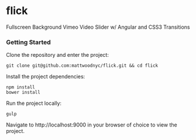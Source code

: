 flick
=====

Fullscreen Background Vimeo Video Slider w/ Angular and CSS3 Transitions

### Getting Started

Clone the repository and enter the project:

    git clone git@github.com:mattwoodnyc/flick.git && cd flick
    
Install the project dependencies:

    npm install
    bower install
    
Run the project locally:

    gulp
    
Navigate to http://localhost:9000 in your browser of choice to view the project.
